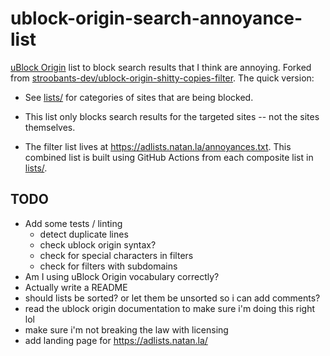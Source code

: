 # ublock-origin-search-annoyance-list

[uBlock Origin] list to block search results that I think are annoying. Forked
from [stroobants-dev/ublock-origin-shitty-copies-filter]. The quick version:

* See [lists/] for categories of sites that are being blocked.

* This list only blocks search results for the targeted sites -- not the sites
  themselves.

* The filter list lives at https://adlists.natan.la/annoyances.txt. This combined
  list is built using GitHub Actions from each composite list in [lists/].

  [lists/]: lists/
  [stroobants-dev/ublock-origin-shitty-copies-filter]: https://github.com/stroobants-dev/ublock-origin-shitty-copies-filter
  [uBlock Origin]: https://ublockorigin.com/


## TODO

- Add some tests / linting
  * detect duplicate lines
  * check ublock origin syntax?
  * check for special characters in filters
  * check for filters with subdomains
- Am I using uBlock Origin vocabulary correctly?
- Actually write a README
- should lists be sorted? or let them be unsorted so i can add comments?
- read the ublock origin documentation to make sure i'm doing this right lol
- make sure i'm not breaking the law with licensing
- add landing page for https://adlists.natan.la/


